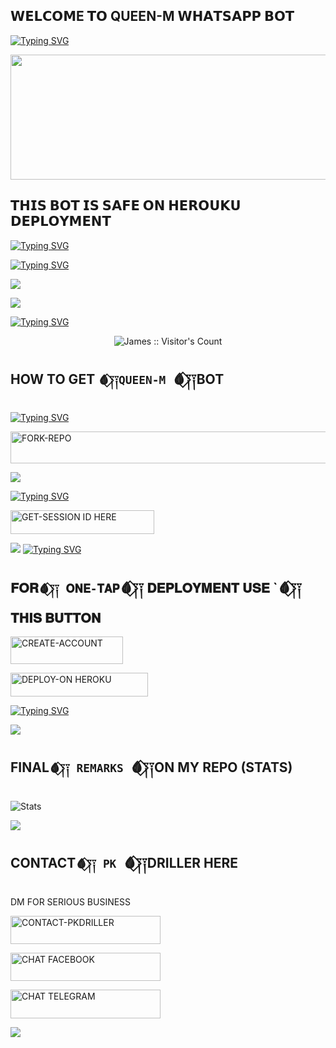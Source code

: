 ## 𝗪𝗘𝗟𝗖𝗢𝗠E 𝗧𝗢 QUEEN-M 𝗪𝗛𝗔𝗧𝗦𝗔𝗣𝗣 𝗕𝗢𝗧

[![Typing SVG](https://readme-typing-svg.herokuapp.com?font=Rockstar-ExtraBold&size=30&pause=1000&color=red&center=true&vCenter=true&width=350&height=50&lines=`🩸⃟༑༑QUEEN`🩸⃟༑༑+𝗠+𝗕𝗢𝗧+`🩸⃟༑༑)](https://git.io/typing-svg)

<p align="centre"><img src="https://files.catbox.moe/7tmps9.jpg" width="900" height="200" />


## 𝗧𝗛𝗜𝗦 𝗕𝗢𝗧 𝗜𝗦 𝗦𝗔𝗙𝗘 𝗢𝗡 𝗛𝗘𝗥𝗢𝗨𝗞𝗨 𝗗𝗘𝗣𝗟𝗢𝗬𝗠𝗘𝗡𝗧

[![Typing SVG](https://readme-typing-svg.herokuapp.com?font=Rockstar-ExtraBold&size=30&pause=1000&color=red&center=true&vCenter=true&width=815&height=60&lines=🩸⃟+✚+✚+✚+✚+✚+✚+✚+✚+✚+✚+✜+✜+✚+✚+✚+✚)](https://git.io/typing-svg) 


[![Typing SVG](https://readme-typing-svg.herokuapp.com?font=Rockstar-ExtraBold&size=30&pause=1000&color=red&center=true&vCenter=true&width=815&height=60&lines=QUEEN`🩸⃟༑༑+𝗠+𝗕𝗢𝗧`🩸⃟༑༑+𝗖𝗥𝗘𝗔𝗧𝗘𝗗+𝗕𝗬+`🩸⃟༑༑pkdriller)](https://git.io/typing-svg) 


<a><img src='https://i.imgur.com/LyHic3i.gif'/></a>


<a><img src='https://i.imgur.com/LyHic3i.gif'/></a>

[![Typing SVG](https://readme-typing-svg.herokuapp.com?font=Rockstar-ExtraBold&size=30&pause=1000&color=red&center=true&vCenter=true&width=900&height=60&lines=𝗣𝗥𝗢𝗚𝗥𝗘𝗦𝗦`🩸⃟༑༑+𝗙𝗢𝗥+QUEEN`🩸⃟༑༑+𝗠+𝗕𝗢𝗧+`🩸⃟༑༑)](https://git.io/typing-svg) 


 <p align="center"><img src="https://profile-counter.glitch.me/{QUEEN-M}/count.svg" alt="James :: Visitor's Count" old_src="https://profile-counter.glitch.me/{mustaffa}/count.svg" /></p>






## HOW TO GET  `🩸⃟༑༑QUEEN-M `🩸⃟༑༑BOT

  
[![Typing SVG](https://readme-typing-svg.herokuapp.com?font=Rockstar-ExtraBold&color=red&lines=𝗙𝗢𝗥𝗞🩸⃟+𝗔𝗡𝗗`🩸⃟༑༑+𝗦𝗧𝗔𝗥`🩸⃟༑༑+𝗥𝗘𝗣𝗢)](https://git.io/typing-svg)
 

   
   <a href="https://github.com/pkdriller/QUEEN-M/fork"><img title="FORK-REPO" src="https://img.shields.io/badge/FORK-REPO-h?color=blue&style=for-the-badge&logo=iphone" width="700" height="50.45"/></a></p>


<a><img src='https://i.imgur.com/LyHic3i.gif'/></a>

 
 
[![Typing SVG](https://readme-typing-svg.herokuapp.com?font=Rockstar-ExtraBold&color=red&lines=𝗦𝗘𝗦𝗦𝗜𝗢𝗡`🩸⃟༑༑+𝗜𝗗+𝗦𝗜𝗧𝗘`🩸⃟༑༑+𝗜𝗦+𝗛𝗘𝗥𝗘`🩸⃟༑༑)](https://git.io/typing-svg)
 


  <a href="https://queenmsession-5f097131c2ec.herokuapp.com/"><img title="GET-SESSION ID HERE" src="https://img.shields.io/badge/GET-SESSION ID HERE-h?color=green&style=for-the-badge&logo=Bugatti" width="230" height="38.45"/></a></p>

  
  <a><img src='https://i.imgur.com/LyHic3i.gif'/></a>
[![Typing SVG](https://readme-typing-svg.herokuapp.com?font=Rockstar-ExtraBold&color=yellow&lines=𝐃𝐄𝐏𝐋𝐎𝐘+𝐎𝐍+𝐇𝐄𝐑𝐎𝐊𝐔)](https://git.io/typing-svg)


 
## 𝐅𝐎𝐑`🩸⃟༑༑ 𝐎𝐍𝐄-𝐓𝐀𝐏`🩸⃟༑༑ 𝐃𝐄𝐏𝐋𝐎𝐘𝐌𝐄𝐍𝐓 𝐔𝐒𝐄 `🩸⃟༑༑𝐓𝐇𝐈𝐒 𝐁𝐔𝐓𝐓𝐎𝐍
   
   <a href="https://signup.heroku.com/"><img title="CREATE-ACCOUNT" src="https://img.shields.io/badge/CREATE-ACCOUNT-h?color=blue&style=for-the-badge&logo=heroku" width="180" height="43.45"/></a></p>


 <a href="https://dashboard.heroku.com/new?template=https://github.com/pkdriller/QUEEN-M"><img title="DEPLOY-ON HEROKU" src="https://img.shields.io/badge/DEPLOY-ON HEROKU-h?color=green&style=for-the-badge&logo=heroku" width="220" height="38.45"/></a></p>

 
 [![Typing SVG](https://readme-typing-svg.herokuapp.com?font=Rockstar-ExtraBold&size=30&pause=1000&color=0000FF&center=true&vCenter=true&width=815&height=60&lines=▭`🩸⃟༑༑+▬+`🩸⃟༑༑▭+▬+▭+▬+▭+▬+▭+▬+▭)](https://git.io/typing-svg) 


<a><img src='https://i.imgur.com/LyHic3i.gif'/></a>

## FINAL`🩸⃟༑༑ REMARKS `🩸⃟༑༑ON MY REPO (STATS)

![ Stats](https://github-readme-stats.vercel.app/api/pin/?username=pkdriller&repo=QUEEN-M&show_owner=true&theme=neon)


<a><img src='https://i.imgur.com/LyHic3i.gif'/></a>

## CONTACT`🩸⃟༑༑ PK `🩸⃟༑༑DRILLER HERE
  DM FOR SERIOUS BUSINESS

   <a href="https://wa.me/254785392165"><img title="CONTACT-PKDRILLER" src="https://img.shields.io/badge/CONTACT-pkdriller-h?color=black&style=for-the-badge&logo=WhatsApp" width="240" height="45"/></a></p>

<a
href="https://www.facebook.com/profile.php?id=100091580206517"><img title="CHAT FACEBOOK" src="https://img.shields.io/badge/FACEBOOK-h?colour=blue&style=for-the-badge&logo=Facebook" width="240" height="45.45" /></a></p>

<a
href="https://t.me/pkxmdbotuser_bot"><img title="CHAT TELEGRAM" src="https://img.shields.io/badge/TELEGRAM-h?colour=blue&style=for-the-badge&logo=Telegram" width="240" height="45.45" /></a></p>

 


<a><img src='https://i.imgur.com/LyHic3i.gif'/></a>
